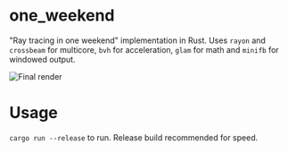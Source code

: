 # one_weekend
"Ray tracing in one weekend" implementation in Rust. Uses `rayon` and `crossbeam` for multicore, `bvh` for acceleration, `glam` for math and `minifb` for windowed output.

![Final render](https://user-images.githubusercontent.com/73319561/116177108-1b805f80-a6c8-11eb-932d-7a0b28d582c4.png)

# Usage
`cargo run --release` to run. Release build recommended for speed.
